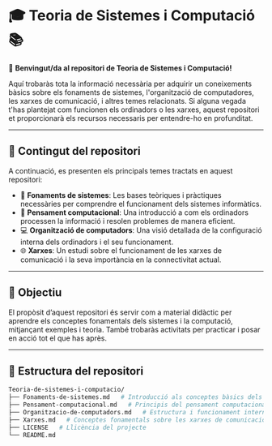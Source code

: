 # 🎓 Teoria de Sistemes i Computació 📚

👋 **Benvingut/da al repositori de Teoria de Sistemes i Computació!** 

Aquí trobaràs tota la informació necessària per adquirir un coneixements bàsics sobre els fonaments de sistemes, l'organització de computadores, les xarxes de comunicació, i altres temes relacionats. Si alguna vegada t'has plantejat com funcionen els ordinadors o les xarxes, aquest repositori et proporcionarà els recursos necessaris per entendre-ho en profunditat.

---

## 🚀 Contingut del repositori

A continuació, es presenten els principals temes tractats en aquest repositori:

- 📖 **Fonaments de sistemes**: Les bases teòriques i pràctiques necessàries per comprendre el funcionament dels sistemes informàtics.
- 🧠 **Pensament computacional**: Una introducció a com els ordinadors processen la informació i resolen problemes de manera eficient.
- 💻 **Organització de computadors**: Una visió detallada de la configuració interna dels ordinadors i el seu funcionament.
- 🌐 **Xarxes**: Un estudi sobre el funcionament de les xarxes de comunicació i la seva importància en la connectivitat actual.

---

## 🎯 Objectiu

El propòsit d’aquest repositori és servir com a material didàctic per aprendre els conceptes fonamentals dels sistemes i la computació, mitjançant exemples i teoria. També trobaràs activitats per practicar i posar en acció tot el que has après.

---

## 📂 Estructura del repositori

```bash
Teoria-de-sistemes-i-computacio/
├── Fonaments-de-sistemes.md   # Introducció als conceptes bàsics dels sistemes informàtics
├── Pensament-computacional.md   # Principis del pensament computacional i la resolució de problemes
├── Organitzacio-de-computadors.md   # Estructura i funcionament intern dels ordinadors
├── Xarxes.md   # Conceptes fonamentals sobre les xarxes de comunicació
├── LICENSE   # Llicència del projecte
└── README.md
```
